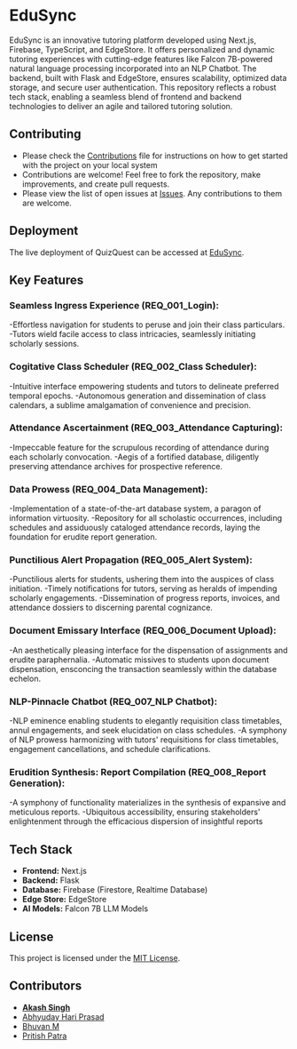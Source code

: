 # EduSync

EduSync is an innovative tutoring platform developed using Next.js, Firebase, TypeScript, and EdgeStore. It offers personalized and dynamic tutoring experiences with cutting-edge features like Falcon 7B-powered natural language processing incorporated into an NLP Chatbot. The backend, built with Flask and EdgeStore, ensures scalability, optimized data storage, and secure user authentication. This repository reflects a robust tech stack, enabling a seamless blend of frontend and backend technologies to deliver an agile and tailored tutoring solution.

## Contributing

- Please check the [Contributions](https://github.com/Akash-Singh04/QuizQuest/blob/master/CONTRIBUTING) file for instructions on how to get started with the project on your local system
- Contributions are welcome! Feel free to fork the repository, make improvements, and create pull requests.
- Please view the list of open issues at [Issues](https://github.com/Akash-Singh04/QuizQuest/issues). Any contributions to them are welcome.

## Deployment

The live deployment of QuizQuest can be accessed at [EduSync](https://edu-sync-phi.vercel.app/).


## Key Features

### Seamless Ingress Experience (REQ_001_Login):
-Effortless navigation for students to peruse and join their class particulars.
-Tutors wield facile access to class intricacies, seamlessly initiating scholarly sessions.
### Cogitative Class Scheduler (REQ_002_Class Scheduler):
-Intuitive interface empowering students and tutors to delineate preferred temporal epochs.
-Autonomous generation and dissemination of class calendars, a sublime amalgamation of convenience and precision.
### Attendance Ascertainment (REQ_003_Attendance Capturing):
-Impeccable feature for the scrupulous recording of attendance during each scholarly convocation.
-Aegis of a fortified database, diligently preserving attendance archives for prospective reference.
### Data Prowess (REQ_004_Data Management):
-Implementation of a state-of-the-art database system, a paragon of information virtuosity.
-Repository for all scholastic occurrences, including schedules and assiduously cataloged attendance records, laying the foundation for erudite report generation.
### Punctilious Alert Propagation (REQ_005_Alert System):
-Punctilious alerts for students, ushering them into the auspices of class initiation.
-Timely notifications for tutors, serving as heralds of impending scholarly engagements.
-Dissemination of progress reports, invoices, and attendance dossiers to discerning parental cognizance.
### Document Emissary Interface (REQ_006_Document Upload):
-An aesthetically pleasing interface for the dispensation of assignments and erudite paraphernalia.
-Automatic missives to students upon document dispensation, ensconcing the transaction seamlessly within the database echelon.
### NLP-Pinnacle Chatbot (REQ_007_NLP Chatbot):
-NLP eminence enabling students to elegantly requisition class timetables, annul engagements, and seek elucidation on class schedules.
-A symphony of NLP prowess harmonizing with tutors' requisitions for class timetables, engagement cancellations, and schedule clarifications.
### Erudition Synthesis: Report Compilation (REQ_008_Report Generation):
-A symphony of functionality materializes in the synthesis of expansive and meticulous reports.
-Ubiquitous accessibility, ensuring stakeholders' enlightenment through the efficacious dispersion of insightful reports


## Tech Stack

- **Frontend:** Next.js
- **Backend:** Flask
- **Database:** Firebase (Firestore, Realtime Database)
- **Edge Store:** EdgeStore
- **AI Models:** Falcon 7B LLM Models

## License

This project is licensed under the [MIT License](LICENSE).

## Contributors
- [**Akash Singh**](https://github.com/Akash-Singh04)
- [Abhyuday Hari Prasad](https://github.com/abhyudayhari)
- [Bhuvan M](https://github.com/@bhuvanmdev)
- [Pritish Patra](https://github.com/pritish0666)
